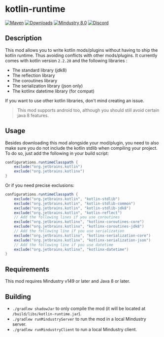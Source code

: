 #  kotlin-runtime

[![Maven](https://maven.xpdustry.com/api/badge/latest/releases/com/xpdustry/kotlin-runtime?color=008080&name=kotlin-runtime&prefix=v)](https://maven.xpdustry.com/#/releases/com/xpdustry/kotlin-runtime)
[![Downloads](https://img.shields.io/github/downloads/xpdustry/kotlin-runtime/total?color=008080&label=Downloads)](https://github.com/xpdustry/kotlin-runtime/releases)
[![Mindustry 8.0](https://img.shields.io/badge/Mindustry-8.0-008080)](https://github.com/Anuken/Mindustry/releases)
[![Discord](https://img.shields.io/discord/519293558599974912?color=008080&label=Discord)](https://discord.xpdustry.com)

## Description

This mod allows you to write kotlin mods/plugins without having to ship the kotlin runtime.
Thus avoiding conflicts with other mods/plugins.
It currently comes with kotlin version `2.2.20` and the following libraries :

- The standard library (jdk8)
- The reflection library
- The coroutines library
- The serialization library (json only)
- The kotlinx datetime library (for compat)

If you want to use other kotlin libraries, don't mind creating an issue.

> This mod supports android too, although you should still avoid certain java 8 features.

## Usage

Besides downloading this mod alongside your mod/plugin,
you need to also make sure you do not include the kotlin stdlib when compiling your project.
To do so, just add the following in your build script:

````gradle
configurations.runtimeClasspath {
    exclude("org.jetbrains.kotlin")
    exclude("org.jetbrains.kotlinx")
}
````

Or if you need precise exclusions:

```gradle
configurations.runtimeClasspath {
    exclude("org.jetbrains.kotlin", "kotlin-stdlib")
    exclude("org.jetbrains.kotlin", "kotlin-stdlib-common")
    exclude("org.jetbrains.kotlin", "kotlin-stdlib-jdk8")
    exclude("org.jetbrains.kotlin", "kotlin-reflect")
    // Add the following lines if you use coroutines
    exclude("org.jetbrains.kotlinx", "kotlinx-coroutines-core")
    exclude("org.jetbrains.kotlinx", "kotlinx-coroutines-jdk8")
    // Add the following line if you use serialization
    exclude("org.jetbrains.kotlinx", "kotlinx-serialization-core")
    exclude("org.jetbrains.kotlinx", "kotlinx-serialization-json")
    // Add the following line if you use datetime
    exclude("org.jetbrains.kotlinx", "kotlinx-datetime")
}
```

## Requirements

This mod requires Mindustry v149 or later and Java 8 or later.

## Building

- `./gradlew shadowJar` to only compile the mod (it will be located at `/build/libs/kotlin-runtime.jar`).
- `./gradlew runMindustryServer` to run the mod in a local Mindustry server.
- `./gradlew runMindustryClient` to run a local Mindustry client.
